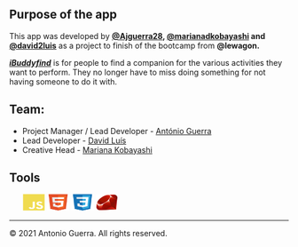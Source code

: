 <h2>Purpose of the app</h2>

<p>
  This app was developed by <strong><a href="https://github.com/Ajguerra28" target="_blank">@Ajguerra28</a>, <a href="https://github.com/marianadkobayashi" target="_blank">@marianadkobayashi</a> and <a href="https://github.com/david2luis" target="_blank">@david2luis</a></strong> as a project to finish of the bootcamp from <strong>@lewagon.</strong>

  <i><strong><a href="http://www.ibuddyfind.com" target="_blank">iBuddyfind</a></strong></i> is for people to find a companion for the various activities they want to perform. They no longer have to miss doing something for not having someone to do it with.
</p>

<h2>Team:</h2>

<ul>
  <li>Project Manager / Lead Developer - <a href="https://github.com/Ajguerra28" target="_blank">António Guerra</a>  
  <li>Lead Developer - <a href="https://github.com/david2luis" target="_blank">David Luís</a>  
  <li>Creative Head - <a href="https://github.com/marianadkobayashi" target="_blank">Mariana Kobayashi</a>  
</ul>

<p></p>

<h2>Tools</h2>
<ul>
  <img alt="Js" height="30" width="40" src="https://raw.githubusercontent.com/devicons/devicon/master/icons/javascript/javascript-plain.svg">
  <img alt="HTML" height="30" width="40" src="https://raw.githubusercontent.com/devicons/devicon/master/icons/html5/html5-original.svg">
  <img alt="CSS" height="30" width="40" src="https://raw.githubusercontent.com/devicons/devicon/master/icons/css3/css3-original.svg">
  <img alt="Ruby" height="30" width="40" src="https://raw.githubusercontent.com/devicons/devicon/master/icons/ruby/ruby-original.svg">
</ul>

---------------------------
© 2021 Antonio Guerra. All rights reserved.

